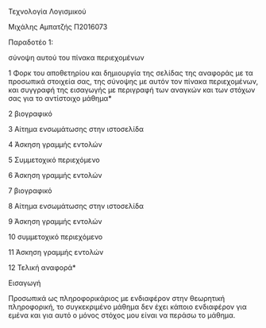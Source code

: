 Τεχνολογία Λογισμικού

Μιχάλης Αμπατζής
Π2016073

Παραδοτέο 1:

σύνοψη αυτού του πίνακα περιεχομένων

1	Φορκ του αποθετηρίου και δημιουργία της σελίδας της αναφοράς με τα προσωπικά στοιχεία σας, 
  της σύνοψης με αυτόν τον πίνακα περιεχομένων, και συγγραφή της εισαγωγής με περιγραφή των 
  αναγκών και των στόχων σας για το αντίστοιχο μάθημα*
              
2	βιογραφικό

3	Αίτημα ενσωμάτωσης στην ιστοσελίδα

4	Άσκηση γραμμής εντολών

5 Συμμετοχικό περιεχόμενο

6 Άσκηση γραμμής εντολών

7 βιογραφικό

8 Αίτημα ενσωμάτωσης στην ιστοσελίδα

9 Άσκηση γραμμής εντολών

10 συμμετοχικό περιεχόμενο

11 Άσκηση γραμμής εντολών

12 Τελική αναφορά*

Εισαγωγή 

Προσωπικά ως πληροφορικάριος με ενδιαφέρον στην θεωρητική πληροφορική, το συγκεκριμένο μάθημα δεν έχει κάποιο
ενδιαφέρον για εμένα και για αυτό ο μόνος στόχος μου είναι να περάσω το μάθημα.
